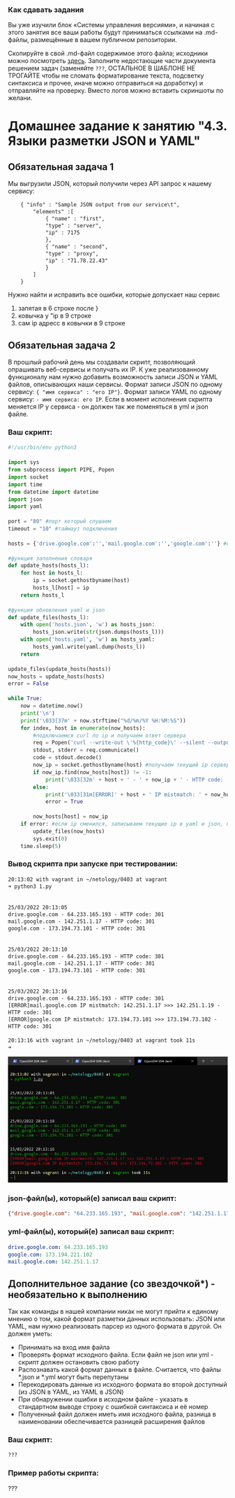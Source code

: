 ### Как сдавать задания

Вы уже изучили блок «Системы управления версиями», и начиная с этого занятия все ваши работы будут приниматься ссылками на .md-файлы, размещённые в вашем публичном репозитории.

Скопируйте в свой .md-файл содержимое этого файла; исходники можно посмотреть [здесь](https://raw.githubusercontent.com/netology-code/sysadm-homeworks/devsys10/04-script-03-yaml/README.md). Заполните недостающие части документа решением задач (заменяйте `???`, ОСТАЛЬНОЕ В ШАБЛОНЕ НЕ ТРОГАЙТЕ чтобы не сломать форматирование текста, подсветку синтаксиса и прочее, иначе можно отправиться на доработку) и отправляйте на проверку. Вместо логов можно вставить скриншоты по желани.

# Домашнее задание к занятию "4.3. Языки разметки JSON и YAML"


## Обязательная задача 1
Мы выгрузили JSON, который получили через API запрос к нашему сервису:
```
    { "info" : "Sample JSON output from our service\t",
        "elements" :[
            { "name" : "first",
            "type" : "server",
            "ip" : 7175 
            }, 
            { "name" : "second",
            "type" : "proxy",
            "ip" : "71.78.22.43"   
            }
        ]
    }
```
  Нужно найти и исправить все ошибки, которые допускает наш сервис

1. запятая в 6 строке после }
2. ковычка у "ip в 9 строке
3. сам ip адресс в ковычки в 9 строке

## Обязательная задача 2
В прошлый рабочий день мы создавали скрипт, позволяющий опрашивать веб-сервисы и получать их IP. К уже реализованному функционалу нам нужно добавить возможность записи JSON и YAML файлов, описывающих наши сервисы. Формат записи JSON по одному сервису: `{ "имя сервиса" : "его IP"}`. Формат записи YAML по одному сервису: `- имя сервиса: его IP`. Если в момент исполнения скрипта меняется IP у сервиса - он должен так же поменяться в yml и json файле.

### Ваш скрипт:
```python
#!/usr/bin/env python3

import sys
from subprocess import PIPE, Popen
import socket
import time
from datetime import datetime
import json
import yaml

port = "80" #порт который слушаем
timeout = "10" #таймаут подключения

hosts = {'drive.google.com':'','mail.google.com':'','google.com':''} #словарь "доменное имя" - "ip"

#функция заполнения словаря
def update_hosts(hosts_l):
    for host in hosts_l:
        ip = socket.gethostbyname(host)
        hosts_l[host] = ip
    return hosts_l

#функция обновления yaml и json
def update_files(hosts_l):
    with open('hosts.json', 'w') as hosts_json:
        hosts_json.write(str(json.dumps(hosts_l)))
    with open('hosts.yaml', 'w') as hosts_yaml:
        hosts_yaml.write(yaml.dump(hosts_l))
    return

update_files(update_hosts(hosts))
now_hosts = update_hosts(hosts)
error = False

while True:
    now = datetime.now()
    print('\n')
    print('\033[37m' + now.strftime("%d/%m/%Y %H:%M:%S"))
    for index, host in enumerate(now_hosts):
        #подключаемся curl по ip и получаем ответ сервера
        req = Popen('curl --write-out \'%{http_code}\' --silent --output /dev/null --connect-timeout ' + timeout + ' http://' + host + ':' + port, shell=True, stdout=PIPE, stderr=PIPE)
        stdout, stderr = req.communicate()
        code = stdout.decode()
        now_ip = socket.gethostbyname(host) #получаем текущий ip сервера
        if now_ip.find(now_hosts[host]) != -1:
            print('\033[32m' + host + ' - ' + now_ip + ' - HTTP code: ' + code)
        else:
            print('\033[31m[ERROR]' + host + ' IP mistmatch: ' + now_hosts[host] + ' >>> ' + now_ip + ' - HTTP code: ' + code)
            error = True

        now_hosts[host] = now_ip
    if error: #если ip сменился, записываем текущие ip в yaml и json, прерываем выполнение скрипта, но только после опроса всех 3х серверов
        update_files(now_hosts)
        sys.exit(0)
    time.sleep(5)
```

### Вывод скрипта при запуске при тестировании:
```
20:13:02 with vagrant in ~/netology/0403 at vagrant
➜ python3 1.py


25/03/2022 20:13:05
drive.google.com - 64.233.165.193 - HTTP code: 301
mail.google.com - 142.251.1.17 - HTTP code: 301
google.com - 173.194.73.101 - HTTP code: 301


25/03/2022 20:13:10
drive.google.com - 64.233.165.193 - HTTP code: 301
mail.google.com - 142.251.1.17 - HTTP code: 301
google.com - 173.194.73.101 - HTTP code: 301


25/03/2022 20:13:16
drive.google.com - 64.233.165.193 - HTTP code: 301
[ERROR]mail.google.com IP mistmatch: 142.251.1.17 >>> 142.251.1.19 - HTTP code: 301
[ERROR]google.com IP mistmatch: 173.194.73.101 >>> 173.194.73.102 - HTTP code: 301

20:13:16 with vagrant in ~/netology/0403 at vagrant took 11s
➜
```

![1](img/img001.png)

### json-файл(ы), который(е) записал ваш скрипт:
```json
{"drive.google.com": "64.233.165.193", "mail.google.com": "142.251.1.17", "google.com": "173.194.221.102"}
```
### yml-файл(ы), который(е) записал ваш скрипт:
```yaml
drive.google.com: 64.233.165.193
google.com: 173.194.221.102
mail.google.com: 142.251.1.17
```

## Дополнительное задание (со звездочкой*) - необязательно к выполнению

Так как команды в нашей компании никак не могут прийти к единому мнению о том, какой формат разметки данных использовать: JSON или YAML, нам нужно реализовать парсер из одного формата в другой. Он должен уметь:
   * Принимать на вход имя файла
   * Проверять формат исходного файла. Если файл не json или yml - скрипт должен остановить свою работу
   * Распознавать какой формат данных в файле. Считается, что файлы *.json и *.yml могут быть перепутаны
   * Перекодировать данные из исходного формата во второй доступный (из JSON в YAML, из YAML в JSON)
   * При обнаружении ошибки в исходном файле - указать в стандартном выводе строку с ошибкой синтаксиса и её номер
   * Полученный файл должен иметь имя исходного файла, разница в наименовании обеспечивается разницей расширения файлов

### Ваш скрипт:
```python
???
```

### Пример работы скрипта:
???
